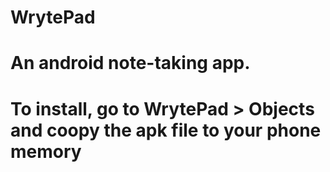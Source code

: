 # WrytePad
# An android note-taking app.
# To install, go to WrytePad > Objects and coopy the apk file to your phone memory
